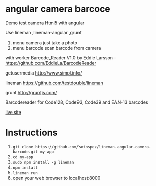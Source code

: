# angular camera barcoce

Demo test camera Html5 with angular

Use lineman ,lineman-angular ,grunt

1. menu camera just take a photo 
2. menu barcode scan barcode from camera 

with worker Barcode_Reader V1.0 by Eddie Larsson -  https://github.com/EddieLa/BarcodeReader

getusermedia http://www.simpl.info/

lineman https://github.com/testdouble/lineman

grunt   http://gruntjs.com/


Barcodereader for Code128, Code93, Code39 and EAN-13 barcodes 

[live site](http://sotos.gr/demos/test/lineman-angular-camera-barcode)

# Instructions
1. `git clone https://github.com/sotospez/lineman-angular-camera-barcode.git my-app`
2. `cd my-app`
3. `sudo npm install -g lineman`
4. `npm install`
5. `lineman run`
6. open your web browser to localhost:8000
